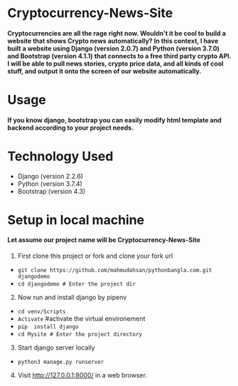 # Cryptocurrency-News-Site
#### Cryptocurrencies are all the rage right now. Wouldn't it be cool to build a website that shows Crypto news automatically? In this context, I have built a website using Django (version 2.0.7) and Python (version 3.7.0) and Bootstrap (version 4.1.1) that connects to a free third party crypto API. I will be able to pull news stories, crypto price data, and all kinds of cool stuff, and output it onto the screen of our website automatically.
 
# Usage
#### If you know django, bootstrap you can easily modify html template and backend according to your project needs.

# Technology Used
* Django (version 2.2.6) 
* Python (version 3.7.4) 
* Bootstrap (version 4.3)

# Setup in local machine
#### Let assume our project name will be Cryptocurrency-News-Site
 1. First clone this project or fork and clone your fork url
 
* `git clone https://github.com/mahmudahsan/pythonbangla.com.git djangodemo`
* `cd djangodemo # Enter the project dir`
2. Now run and install django by pipenv

* `cd venv/Scripts`
* `Activate` #activate the virtual environement
* `pip  install django`
* `cd Mysite # Enter the project directory`
3. Start django server locally

* `python3 manage.py runserver`

4. Visit http://127.0.0.1:8000/ in a web browser.



